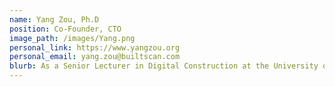 ```yaml
---
name: Yang Zou, Ph.D
position: Co-Founder, CTO
image_path: /images/Yang.png
personal_link: https://www.yangzou.org
personal_email: yang.zou@builtscan.com
blurb: As a Senior Lecturer in Digital Construction at the University of Auckland and Director of the Smart Digital Lab, Dr. Yang leads research in intelligent infrastructure and digital construction. His work focuses on integrating advanced technologies - including Building Information Modelling (BIM), Unmanned Aerial Systems (UAS), Artificial Intelligence (AI), Extended Reality (VR/AR/MR), Smart Sensing and Visualisation - for enhanced lifecycle management of buildings and infrastructure. He is passionate about creating innovative solutions for smarter, safer, and better built environments.
---
```

